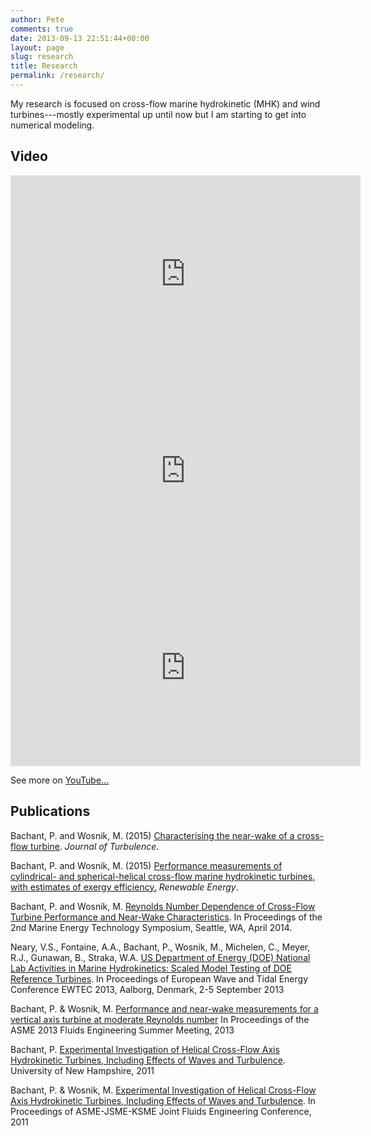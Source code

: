 ```yaml
---
author: Pete
comments: true
date: 2013-09-13 22:51:44+00:00
layout: page
slug: research
title: Research
permalink: /research/
---
```


My research is focused on cross-flow marine hydrokinetic (MHK) and wind
turbines---mostly experimental up until now but I am starting to get into
numerical modeling.


## Video

<iframe width="560" height="315" src="https://www.youtube.com/embed/THZvV4R1vow" frameborder="0" allowfullscreen></iframe>

<iframe width="560" height="315" src="https://www.youtube.com/embed/pyw-38ypWcI" frameborder="0" allowfullscreen></iframe>

<iframe width="560" height="315" src="https://www.youtube.com/embed/AyLSyuCpT_E" frameborder="0" allowfullscreen></iframe>



See more on [YouTube...](http://youtube.com/bachantp)


## Publications

Bachant, P. and Wosnik, M. (2015) [Characterising the near-wake of a cross-flow turbine](https://drive.google.com/file/d/0BwMVIAlxIxfZZDh5blI0Yjd2WXM/view?usp=sharing). _Journal of Turbulence_.

Bachant, P. and Wosnik, M. (2015) [Performance measurements of cylindrical- and spherical-helical cross-flow marine hydrokinetic turbines, with estimates of exergy efficiency.](http://www.sciencedirect.com/science/article/pii/S0960148114004479) _Renewable Energy_.

Bachant, P. and Wosnik, M. [Reynolds Number Dependence of Cross-Flow Turbine Performance and Near-Wake Characteristics](http://www.globalmarinerenewable.com/images/pdf/METS_PAPERS_VII/89-Bachant.pdf). In Proceedings of the 2nd Marine Energy Technology Symposium, Seattle, WA, April 2014.

Neary, V.S., Fontaine, A.A., Bachant, P., Wosnik, M., Michelen, C., Meyer, R.J., Gunawan, B., Straka, W.A. [US Department of Energy (DOE) National Lab Activities in Marine Hydrokinetics:  Scaled Model Testing of DOE Reference Turbines](http://energy.sandia.gov/wp/wp-content/gallery/uploads/SAND2013-7241.pdf). In Proceedings of European Wave and Tidal Energy Conference EWTEC 2013, Aalborg, Denmark, 2-5 September 2013

Bachant, P. & Wosnik, M. [Performance and near-wake measurements for a vertical axis turbine at moderate Reynolds number](https://docs.google.com/file/d/0BwMVIAlxIxfZTmVENlJSZGt4azg/edit?usp=sharing) In Proceedings of the ASME 2013 Fluids Engineering Summer Meeting, 2013

Bachant, P. [Experimental Investigation of Helical Cross-Flow Axis Hydrokinetic Turbines, Including Effects of Waves and Turbulence](https://docs.google.com/file/d/0BwMVIAlxIxfZa0l4N1c1WEVqZEU/edit?usp=sharing). University of New Hampshire, 2011

Bachant, P. & Wosnik, M. [Experimental Investigation of Helical Cross-Flow Axis Hydrokinetic Turbines, Including Effects of Waves and Turbulence](https://docs.google.com/file/d/0BwMVIAlxIxfZenh4MmdwR0U3YmM/edit?usp=sharing). In Proceedings of ASME-JSME-KSME Joint Fluids Engineering Conference, 2011
